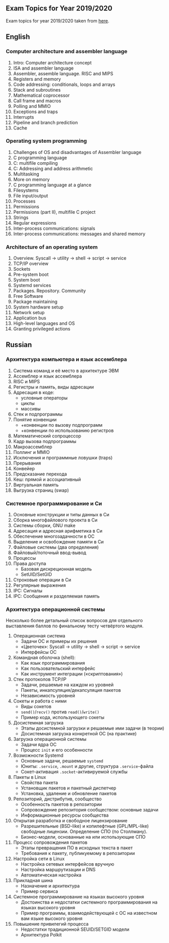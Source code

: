 Exam Topics for Year 2019/2020
---

Exam topics for year 2019/2020 taken from [here](https://uneex.ru/HSE/ExamTopics).

## English

### Computer architecture and assembler language

1. Intro: Computer architecture concept
1. ISA and assembler language
1. Assembler, assemble language. RISC and MIPS
1. Registers and memory
1. Code addressing: conditionals, loops and arrays
1. Stack and subroutines
1. Mathematical coprocessor
1. Call frame and macros
1. Polling and MMIO
1. Exceptions and traps
1. Interrupts
1. Pipeline and branch prediction
1. Cache

### Operating system programming

1. Challenges of OS and disadvantages of Assembler language
1. C programming language
1. C: multifile compiling
1. C: Addressing and address arithmetic
1. Multitasking
1. More on memory
1. C programming language at a glance
1. Filesystems
1. File input/output
1. Processes
1. Permissions
1. Permissions (part II), multifile C project
1. Strings
1. Regular expressions
1. Inter-process communications: signals
1. Inter-process communications: messages and shared memory

### Architecture of an operating system

1. Overview. Syscall → utility → shell → script → service
1. TCP/IP overview
1. Sockets
1. Pre-system boot
1. System boot
1. Systemd services
1. Packages. Repository. Community
1. Free Software
1. Package maintaining
1. System hardware setup
1. Network setup
1. Application bus
1. High-level languages and OS
1. Granting privileged actions

## Russian

### Архитектура компьютера и язык ассемблера

1. Система команд и её место в архитектуре ЭВМ
1. Ассемблер и язык ассемблера
1. RISC и MIPS
1. Регистры и память, виды адресации
1. Адресация в коде:
   * условные операторы
   * циклы
   * массивы
1. Стек и подпрограммы
1. Понятие конвенции
   * +конвенции по вызову подпрограмм
   * +конвенции по использованию регистров
1. Математический сопроцессор
1. Кадр вызова подпрограммы
1. Макроассемблер
1. Поллинг и MMIO
1. Исключения и программные ловушки (traps)
1. Прерывания
1. Конвейер
1. Предсказание перехода
1. Кеш: прямой и ассоциативный
1. Виртуальная память
1. Выгрузка страниц (swap)

### Системное программирование и Си

1. Основные конструкции и типы данных в Си
1. Сборка многофайлового проекта в Си
1. Системы сборки, GNU make
1. Адресация и адресная арифметика в Си
1. Обеспечение многозадачности в ОС
1. Выделение и освобождение памяти в Си
1. Файловые системы (два определения)
1. Файловый/поточный ввод-вывод
1. Процессы
1. Права доступа
   * Базовая дискреционная модель
   * SetUID/SetGID
1. Строковые операции в Си
1. Регулярные выражения
1. IPC: Сигналы
1. IPC: Сообщения и разделяемая память

### Архитектура операционной системы

Несколько более детальный список вопросов для отдельного
выставления баллов по финальному тесту четвёртого модуля.

1. Операционная система 
   * Задачи ОС и примеры их решения
   * «Цветочек»: Syscall → utility → shell → script → service
   * Интерфейсы ОС
1. Командная оболочка (shell):
   * Как язык программирования
   * Как пользовательский интерфейс
   * Как инструмент интеграции («скриптования») 
1. Стек протоколов TCP/IP
   * Задачи, решаемые на каждом из уровней
   * Пакеты, инкапсуляция/декапсуляция пакетов
   * Независимость уровней
1. Сокеты и работа с ними
   * Виды сокетов
   * `send()`/`recv()` против `read()`/`write()`
   * Пример кода, использующего сокеты
1. Досистемная загрузка
   * Этапы досистемной загрузки и решаемые ими задачи (в теории)
   * Досистемная загрузка конкретной ОС (на практике)
1. Загрузка операционной системы
   * Задачи ядра ОС
   * Процесс `init` и его особенности
1. Возможности Systemd
   * Основные задачи, решаемые `systemd`
   * Юниты: `.service`, `.mount` и другие, структура `.service`-файла
   * Сокет-активация `.socket`-активируемой службы
1. Пакеты в Linux
   * Свойства пакета
   * Установщик пакетов и пакетный диспетчер
   * Установка, удаление и обновление пакетов
1. Репозиторий, дистрибутив, сообщество
   * Особенность пакетов в репозитории
   * Сопровождение репозитория сообществом: основные задачи
   * Информационные ресурсы сообщества
1. Открытая разработка и свободное лицензирование
   * Разрешительные (BSD-like) и копилефтные (GPL/MPL-like) свободные лицензии. Определение СПО (по Столлману).
   * Бизнес-модели, основанные на или использующие СПО
1. Процесс сопровождения пакетов
   * Этапы превращения ПО в исходных текста в пакет
   * Требования к пакету, публикуемому в репозитории
1. Настройка сети в Linux
   * Настройка сетевых интерфейсов вручную
   * Настройка маршрутизации и DNS
   * Автоматическая настройка
1. Прикладная шина
   * Назначение и архитектура
   * Пример сервиса
1. Системное программирование на языках высокого уровня
   * Достоинства и недостатки системного программирования на языках высокого уровня
   * Пример программы, взаимодействующей с ОС на известном вам языке высокого уровня
1. Повышение привилегий процесса
   * Недостатки традиционной SEUID/SETGID модели
   * Архитектура Polkit
